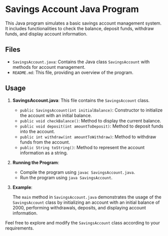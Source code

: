 # Savings Account Java Program

This Java program simulates a basic savings account management system. It includes functionalities to check the balance, deposit funds, withdraw funds, and display account information.

## Files

- `SavingsAccount.java`: Contains the Java class `SavingsAccount` with methods for account management.
- `README.md`: This file, providing an overview of the program.

## Usage

1. **SavingsAccount.java**: This file contains the `SavingsAccount` class.
   
    - `public SavingsAccount(int initialBalance)`: Constructor to initialize the account with an initial balance.
    - `public void checkBalance()`: Method to display the current balance.
    - `public void deposit(int amountToDeposit)`: Method to deposit funds into the account.
    - `public int withdraw(int amountToWithdraw)`: Method to withdraw funds from the account.
    - `public String toString()`: Method to represent the account information as a string.

2. **Running the Program**:

    - Compile the program using `javac SavingsAccount.java`.
    - Run the program using `java SavingsAccount`.

3. **Example**:

    The `main` method in `SavingsAccount.java` demonstrates the usage of the `SavingsAccount` class by initializing an account with an initial balance of 2000, performing withdrawals, deposits, and displaying account information.

Feel free to explore and modify the `SavingsAccount` class according to your requirements.
